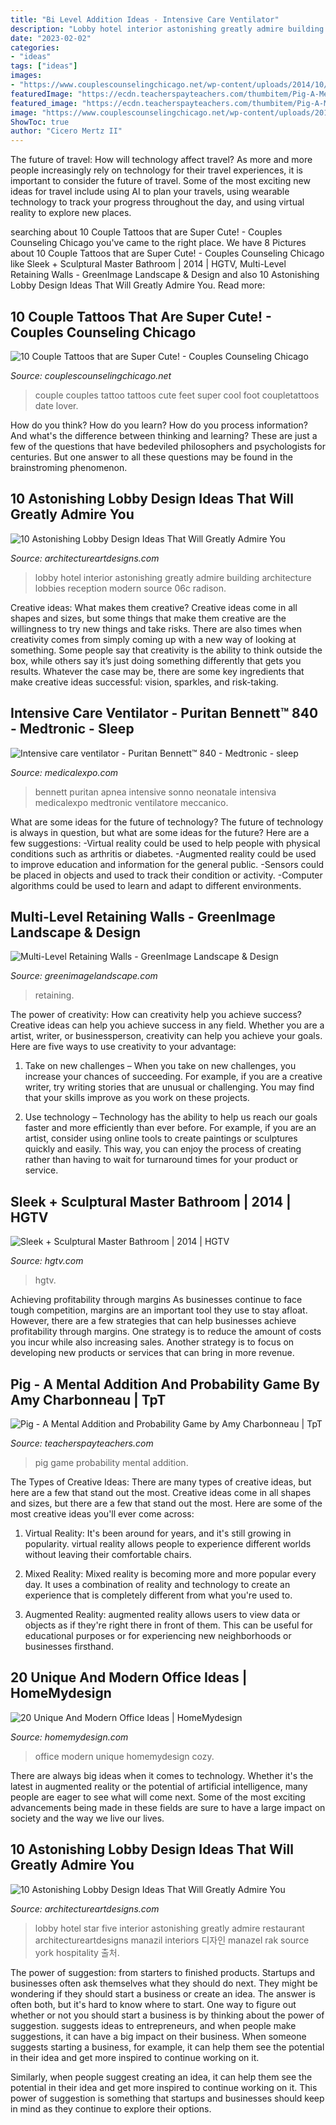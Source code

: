 ```yaml
---
title: "Bi Level Addition Ideas - Intensive Care Ventilator"
description: "Lobby hotel interior astonishing greatly admire building architecture lobbies reception modern source 06c radison"
date: "2023-02-02"
categories:
- "ideas"
tags: ["ideas"]
images:
- "https://www.couplescounselingchicago.net/wp-content/uploads/2014/10/couples-tattos-7-feet.jpg"
featuredImage: "https://ecdn.teacherspayteachers.com/thumbitem/Pig-A-Mental-Addition-and-Probability-Game-1513050-1500873623/original-1513050-3.jpg"
featured_image: "https://ecdn.teacherspayteachers.com/thumbitem/Pig-A-Mental-Addition-and-Probability-Game-1513050-1500873623/original-1513050-3.jpg"
image: "https://www.couplescounselingchicago.net/wp-content/uploads/2014/10/couples-tattos-7-feet.jpg"
ShowToc: true
author: "Cicero Mertz II"
---
```



The future of travel: How will technology affect travel?
As more and more people increasingly rely on technology for their travel experiences, it is important to consider the future of travel. Some of the most exciting new ideas for travel include using AI to plan your travels, using wearable technology to track your progress throughout the day, and using virtual reality to explore new places.

	

		
searching about 10 Couple Tattoos that are Super Cute! - Couples Counseling Chicago you've came to the right place. We have 8 Pictures about 10 Couple Tattoos that are Super Cute! - Couples Counseling Chicago like Sleek + Sculptural Master Bathroom | 2014 | HGTV, Multi-Level Retaining Walls - GreenImage Landscape &amp; Design and also 10 Astonishing Lobby Design Ideas That Will Greatly Admire You. Read more:
		
    
## 10 Couple Tattoos That Are Super Cute! - Couples Counseling Chicago

<img loading=lazy src="https://www.couplescounselingchicago.net/wp-content/uploads/2014/10/couples-tattos-7-feet.jpg" onerror="this.onerror=null;this.src='https://tse1.mm.bing.net/th?id=OIP.NmLje7jd8NUwM1RK4qEY1wHaHd&amp;pid=15.1';" alt="10 Couple Tattoos that are Super Cute! - Couples Counseling Chicago">

_Source: couplescounselingchicago.net_

>couple couples tattoo tattoos cute feet super cool foot coupletattoos date lover. 

	

How do you think? How do you learn? How do you process information? And what's the difference between thinking and learning? These are just a few of the questions that have bedeviled philosophers and psychologists for centuries. But one answer to all these questions may be found in the brainstroming phenomenon.

    
## 10 Astonishing Lobby Design Ideas That Will Greatly Admire You

<img loading=lazy src="http://www.architectureartdesigns.com/wp-content/uploads/2015/06/89-630x419.jpg" onerror="this.onerror=null;this.src='https://tse4.mm.bing.net/th?id=OIP.iJuk_yy1x-VB-x7TCHQwPAHaE7&amp;pid=15.1';" alt="10 Astonishing Lobby Design Ideas That Will Greatly Admire You">

_Source: architectureartdesigns.com_

>lobby hotel interior astonishing greatly admire building architecture lobbies reception modern source 06c radison. 

	

Creative ideas: What makes them creative?
Creative ideas come in all shapes and sizes, but some things that make them creative are the willingness to try new things and take risks. There are also times when creativity comes from simply coming up with a new way of looking at something. Some people say that creativity is the ability to think outside the box, while others say it’s just doing something differently that gets you results. Whatever the case may be, there are some key ingredients that make creative ideas successful: vision, sparkles, and risk-taking.

    
## Intensive Care Ventilator - Puritan Bennett™ 840 - Medtronic - Sleep

<img loading=lazy src="https://img.medicalexpo.com/images_me/photo-g/70691-11027935.jpg" onerror="this.onerror=null;this.src='https://tse1.mm.bing.net/th?id=OIP.3jP0mgVbotCs1nylYMgJ2gAAAA&amp;pid=15.1';" alt="Intensive care ventilator - Puritan Bennett™ 840 - Medtronic - sleep">

_Source: medicalexpo.com_

>bennett puritan apnea intensive sonno neonatale intensiva medicalexpo medtronic ventilatore meccanico. 

	

What are some ideas for the future of technology?
The future of technology is always in question, but what are some ideas for the future? Here are a few suggestions: 
-Virtual reality could be used to help people with physical conditions such as arthritis or diabetes. 
-Augmented reality could be used to improve education and information for the general public. 
-Sensors could be placed in objects and used to track their condition or activity. 
-Computer algorithms could be used to learn and adapt to different environments.

    
## Multi-Level Retaining Walls - GreenImage Landscape &amp; Design

<img loading=lazy src="https://greenimagelandscape.com/wp-content/uploads/2020/07/4-3-1030x687.jpg" onerror="this.onerror=null;this.src='https://tse1.mm.bing.net/th?id=OIP.QIMGlEg9K5en9LwXe_uS1QHaE8&amp;pid=15.1';" alt="Multi-Level Retaining Walls - GreenImage Landscape &amp; Design">

_Source: greenimagelandscape.com_

>retaining. 

	

The power of creativity: How can creativity help you achieve success?
Creative ideas can help you achieve success in any field. Whether you are a artist, writer, or businessperson, creativity can help you achieve your goals. Here are five ways to use creativity to your advantage: 
1. Take on new challenges – When you take on new challenges, you increase your chances of succeeding. For example, if you are a creative writer, try writing stories that are unusual or challenging. You may find that your skills improve as you work on these projects. 

2. Use technology – Technology has the ability to help us reach our goals faster and more efficiently than ever before. For example, if you are an artist, consider using online tools to create paintings or sculptures quickly and easily. This way, you can enjoy the process of creating rather than having to wait for turnaround times for your product or service. 


    
## Sleek + Sculptural Master Bathroom | 2014 | HGTV

<img loading=lazy src="https://hgtvhome.sndimg.com/content/dam/images/hgtv/fullset/2014/10/19/0/Studio-MODish_Modern-Master-Bath-beauty-1.jpg.rend.hgtvcom.616.924.suffix/1413734024119.jpeg" onerror="this.onerror=null;this.src='https://tse2.mm.bing.net/th?id=OIP.IcPgdOIwTDLu74EcFQUSQgHaLH&amp;pid=15.1';" alt="Sleek + Sculptural Master Bathroom | 2014 | HGTV">

_Source: hgtv.com_

>hgtv. 

	

Achieving profitability through margins
As businesses continue to face tough competition, margins are an important tool they use to stay afloat. However, there are a few strategies that can help businesses achieve profitability through margins. One strategy is to reduce the amount of costs you incur while also increasing sales. Another strategy is to focus on developing new products or services that can bring in more revenue.

    
## Pig - A Mental Addition And Probability Game By Amy Charbonneau | TpT

<img loading=lazy src="https://ecdn.teacherspayteachers.com/thumbitem/Pig-A-Mental-Addition-and-Probability-Game-1513050-1500873623/original-1513050-3.jpg" onerror="this.onerror=null;this.src='https://tse3.mm.bing.net/th?id=OIP.UlZNpieIGZt4GDcC5To0EgAAAA&amp;pid=15.1';" alt="Pig - A Mental Addition and Probability Game by Amy Charbonneau | TpT">

_Source: teacherspayteachers.com_

>pig game probability mental addition. 

	

The Types of Creative Ideas: There are many types of creative ideas, but here are a few that stand out the most.
Creative ideas come in all shapes and sizes, but there are a few that stand out the most. Here are some of the most creative ideas you'll ever come across:
1. Virtual Reality: It's been around for years, and it's still growing in popularity. virtual reality allows people to experience different worlds without leaving their comfortable chairs.

2. Mixed Reality: Mixed reality is becoming more and more popular every day. It uses a combination of reality and technology to create an experience that is completely different from what you're used to.

3. Augmented Reality: augmented reality allows users to view data or objects as if they're right there in front of them. This can be useful for educational purposes or for experiencing new neighborhoods or businesses firsthand.


    
## 20 Unique And Modern Office Ideas | HomeMydesign

<img loading=lazy src="http://homemydesign.com/wp-content/uploads/2017/07/cozy-modern-office-design.jpg" onerror="this.onerror=null;this.src='https://tse2.mm.bing.net/th?id=OIP.0wZpTd5herJ-1HyhMCYlcQHaLH&amp;pid=15.1';" alt="20 Unique And Modern Office Ideas | HomeMydesign">

_Source: homemydesign.com_

>office modern unique homemydesign cozy. 

	

There are always big ideas when it comes to technology. Whether it's the latest in augmented reality or the potential of artificial intelligence, many people are eager to see what will come next. Some of the most exciting advancements being made in these fields are sure to have a large impact on society and the way we live our lives.

    
## 10 Astonishing Lobby Design Ideas That Will Greatly Admire You

<img loading=lazy src="http://www.architectureartdesigns.com/wp-content/uploads/2015/06/712-630x384.jpg" onerror="this.onerror=null;this.src='https://tse4.mm.bing.net/th?id=OIP.uOrONx8cymHm_Ajv-nkqRQHaEg&amp;pid=15.1';" alt="10 Astonishing Lobby Design Ideas That Will Greatly Admire You">

_Source: architectureartdesigns.com_

>lobby hotel star five interior astonishing greatly admire restaurant architectureartdesigns manazil interiors 디자인 manazel rak source york hospitality 출처. 

	

The power of suggestion: from starters to finished products.
Startups and businesses often ask themselves what they should do next. They might be wondering if they should start a business or create an idea. The answer is often both, but it's hard to know where to start. One way to figure out whether or not you should start a business is by thinking about the power of suggestion. 
 suggests ideas to entrepreneurs, and when people make suggestions, it can have a big impact on their business. When someone suggests starting a business, for example, it can help them see the potential in their idea and get more inspired to continue working on it. 

Similarly, when people suggest creating an idea, it can help them see the potential in their idea and get more inspired to continue working on it. This power of suggestion is something that startups and businesses should keep in mind as they continue to explore their options.

